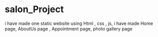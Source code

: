 # salon_Project
i have made one static website using Html , css , js, i have made Home page, AboutUs page , Appointment page, photo gallery page
